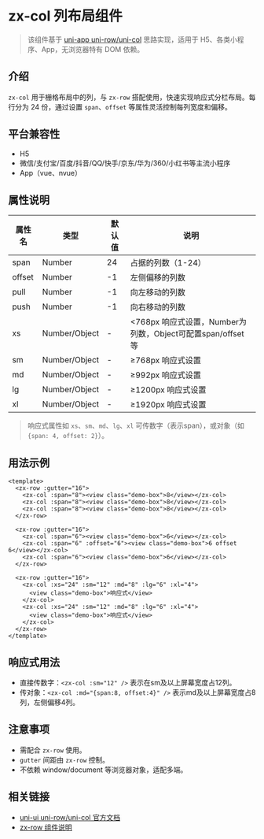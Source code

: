 # zx-col 列布局组件

> 该组件基于 [uni-app uni-row/uni-col](https://uniapp.dcloud.net.cn/component/uniui/uni-row.html) 思路实现，适用于 H5、各类小程序、App，无浏览器特有 DOM 依赖。

## 介绍

`zx-col` 用于栅格布局中的列，与 `zx-row` 搭配使用，快速实现响应式分栏布局。每行分为 24 份，通过设置 `span`、`offset` 等属性灵活控制每列宽度和偏移。

## 平台兼容性
- H5
- 微信/支付宝/百度/抖音/QQ/快手/京东/华为/360/小红书等主流小程序
- App（vue、nvue）

## 属性说明
| 属性名   | 类型           | 默认值 | 说明 |
|----------|----------------|--------|------|
| span     | Number         | 24     | 占据的列数（1-24） |
| offset   | Number         | -1     | 左侧偏移的列数 |
| pull     | Number         | -1     | 向左移动的列数 |
| push     | Number         | -1     | 向右移动的列数 |
| xs       | Number/Object  | -      | <768px 响应式设置，Number为列数，Object可配置span/offset等 |
| sm       | Number/Object  | -      | ≥768px 响应式设置 |
| md       | Number/Object  | -      | ≥992px 响应式设置 |
| lg       | Number/Object  | -      | ≥1200px 响应式设置 |
| xl       | Number/Object  | -      | ≥1920px 响应式设置 |

> 响应式属性如 `xs`、`sm`、`md`、`lg`、`xl` 可传数字（表示span），或对象（如 `{span: 4, offset: 2}`）。

## 用法示例

```vue
<template>
  <zx-row :gutter="16">
    <zx-col :span="8"><view class="demo-box">8</view></zx-col>
    <zx-col :span="8"><view class="demo-box">8</view></zx-col>
    <zx-col :span="8"><view class="demo-box">8</view></zx-col>
  </zx-row>

  <zx-row :gutter="16">
    <zx-col :span="6"><view class="demo-box">6</view></zx-col>
    <zx-col :span="6" :offset="6"><view class="demo-box">6 offset 6</view></zx-col>
    <zx-col :span="6"><view class="demo-box">6</view></zx-col>
  </zx-row>

  <zx-row :gutter="16">
    <zx-col :xs="24" :sm="12" :md="8" :lg="6" :xl="4">
      <view class="demo-box">响应式</view>
    </zx-col>
    <zx-col :xs="24" :sm="12" :md="8" :lg="6" :xl="4">
      <view class="demo-box">响应式</view>
    </zx-col>
  </zx-row>
</template>
```

## 响应式用法

- 直接传数字：`<zx-col :sm="12" />` 表示在sm及以上屏幕宽度占12列。
- 传对象：`<zx-col :md="{span:8, offset:4}" />` 表示md及以上屏幕宽度占8列，左侧偏移4列。

## 注意事项
- 需配合 `zx-row` 使用。
- `gutter` 间距由 `zx-row` 控制。
- 不依赖 window/document 等浏览器对象，适配多端。

## 相关链接
- [uni-ui uni-row/uni-col 官方文档](https://uniapp.dcloud.net.cn/component/uniui/uni-row.html)
- [zx-row 组件说明](../zx-row/README.md) 